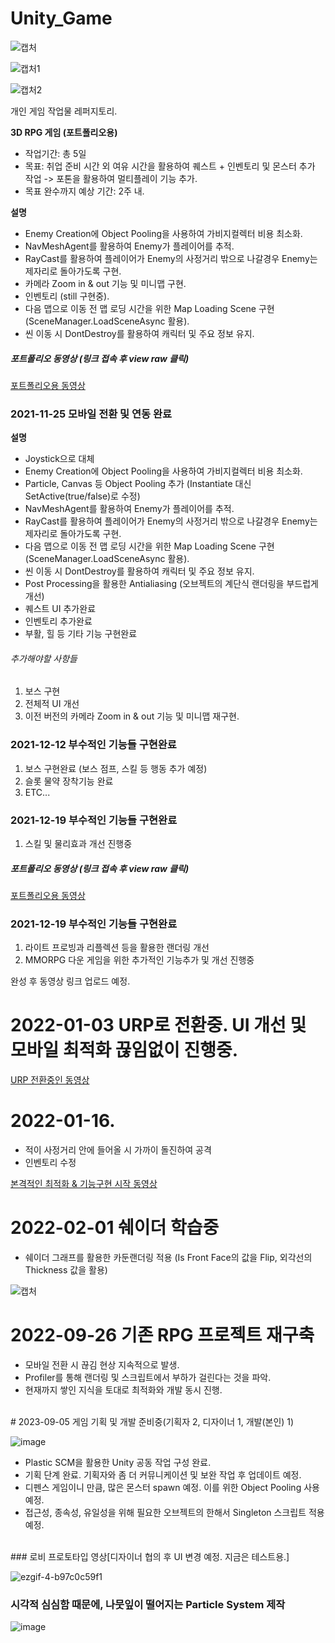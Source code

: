 # Unity_Game

![캡처](https://user-images.githubusercontent.com/92070358/146652568-a48bc0a8-3289-41b9-85b8-bd58d5381916.PNG)

![캡처1](https://user-images.githubusercontent.com/92070358/146652573-670c8cdc-2300-4fce-9059-0ce2e686a508.PNG)

![캡처2](https://user-images.githubusercontent.com/92070358/146652575-6bd83ce7-bb5d-43dc-89c4-7d1c3aa06737.PNG)

개인 게임 작업물 레퍼지토리.

**3D RPG 게임 (포트폴리오용)**
- 작업기간: 총 5일
- 목표: 취업 준비 시간 외 여유 시간을 활용하여 퀘스트 + 인벤토리 및 몬스터 추가 작업 -> 포톤을 활용하여 멀티플레이 기능 추가.
- 목표 완수까지 예상 기간: 2주 내.

 **설명**

- Enemy Creation에 Object Pooling을 사용하여 가비지컬렉터 비용 최소화.
- NavMeshAgent를 활용하여 Enemy가 플레이어를 추적.
- RayCast를 활용하여 플레이어가 Enemy의 사정거리 밖으로 나갈경우 Enemy는 제자리로 돌아가도록 구현.
- 카메라 Zoom in & out 기능 및 미니맵 구현.
- 인벤토리 (still 구현중).
- 다음 맵으로 이동 전 맵 로딩 시간을 위한 Map Loading Scene 구현 (SceneManager.LoadSceneAsync 활용).
- 씬 이동 시 DontDestroy를 활용하여 캐릭터 및 주요 정보 유지.

##### 포트폴리오 동영상 (링크 접속 후 view raw 클릭)

[포트폴리오용 동영상](https://github.com/syoo5953/Unity_Games/blob/main/%EC%9C%A0%EB%8B%88%ED%8B%B0%20%EB%8D%B0%EB%AA%A8%EB%B2%84%EC%A0%84%20%ED%85%8C%EC%8A%A4%ED%8A%B8%EC%9A%A9%20%EA%B2%8C%EC%9E%84%20%ED%94%8C%EB%A0%88%EC%9D%B4%EC%98%81%EC%83%81/%ED%8F%AC%ED%8A%B8%ED%8F%B4%EB%A6%AC%EC%98%A4%20%EC%A7%A7%EC%9D%80%20%EC%98%81%EC%83%81%20-%203D%20RPG%20%EA%B2%8C%EC%9E%84.mp4)


### 2021-11-25 모바일 전환 및 연동 완료

 **설명**
 
- Joystick으로 대체
- Enemy Creation에 Object Pooling을 사용하여 가비지컬렉터 비용 최소화.
- Particle, Canvas 등 Object Pooling 추가 (Instantiate 대신 SetActive(true/false)로 수정)
- NavMeshAgent를 활용하여 Enemy가 플레이어를 추적.
- RayCast를 활용하여 플레이어가 Enemy의 사정거리 밖으로 나갈경우 Enemy는 제자리로 돌아가도록 구현.
- 다음 맵으로 이동 전 맵 로딩 시간을 위한 Map Loading Scene 구현 (SceneManager.LoadSceneAsync 활용).
- 씬 이동 시 DontDestroy를 활용하여 캐릭터 및 주요 정보 유지.
- Post Processing을 활용한 Antialiasing (오브젝트의 계단식 랜더링을 부드럽게 개선)
- 퀘스트 UI 추가완료
- 인벤토리 추가완료
- 부활, 힐 등 기타 기능 구현완료

###### 추가해야할 사항들

1. 보스 구현
2. 전체적 UI 개선
3. 이전 버전의 카메라 Zoom in & out 기능 및 미니맵 재구현.

### 2021-12-12 부수적인 기능들 구현완료

1. 보스 구현완료 (보스 점프, 스킬 등 행동 추가 예정)
2. 슬롯 물약 장착기능 완료
3. ETC...

### 2021-12-19 부수적인 기능들 구현완료

1. 스킬 및 물리효과 개선 진행중

##### 포트폴리오 동영상 (링크 접속 후 view raw 클릭)

[포트폴리오용 동영상](https://github.com/syoo5953/Unity_Games/blob/main/%EC%9C%A0%EB%8B%88%ED%8B%B0%20%EB%8D%B0%EB%AA%A8%EB%B2%84%EC%A0%84%20%ED%85%8C%EC%8A%A4%ED%8A%B8%EC%9A%A9%20%EA%B2%8C%EC%9E%84%20%ED%94%8C%EB%A0%88%EC%9D%B4%EC%98%81%EC%83%81/(%EB%AA%A8%EB%B0%94%EC%9D%BC%20%EC%A0%84%ED%99%98)%20%ED%8F%AC%ED%8A%B8%ED%8F%B4%EB%A6%AC%EC%98%A4%20%EC%98%81%EC%83%81%20-%203D%20RPG%20%EA%B2%8C%EC%9E%84.mp4)
</br>
### 2021-12-19 부수적인 기능들 구현완료
1. 라이트 프로빙과 리플렉션 등을 활용한 랜더링 개선
2. MMORPG 다운 게임을 위한 추가적인 기능추가 및 개선 진행중

완성 후 동영상 링크 업로드 예정.
</br>
# 2022-01-03 URP로 전환중. UI 개선 및 모바일 최적화 끊임없이 진행중.
[URP 전환중인 동영상](https://github.com/syoo5953/Unity_Games/blob/main/%EC%9C%A0%EB%8B%88%ED%8B%B0%20%EB%8D%B0%EB%AA%A8%EB%B2%84%EC%A0%84%20%ED%85%8C%EC%8A%A4%ED%8A%B8%EC%9A%A9%20%EA%B2%8C%EC%9E%84%20%ED%94%8C%EB%A0%88%EC%9D%B4%EC%98%81%EC%83%81/%EB%AA%A8%EB%B0%94%EC%9D%BC%20RPG%20%EA%B2%8C%EC%9E%84.mp4)
</br>
# 2022-01-16.
- 적이 사정거리 안에 들어올 시 가까이 돌진하여 공격
- 인벤토리 수정

[본격적인 최적화 & 기능구현 시작 동영상](https://github.com/syoo5953/Unity_Games/blob/main/%EC%9C%A0%EB%8B%88%ED%8B%B0%20%EB%8D%B0%EB%AA%A8%EB%B2%84%EC%A0%84%20%ED%85%8C%EC%8A%A4%ED%8A%B8%EC%9A%A9%20%EA%B2%8C%EC%9E%84%20%ED%94%8C%EB%A0%88%EC%9D%B4%EC%98%81%EC%83%81/(%EB%AA%A8%EB%B0%94%EC%9D%BC%20%26%20URP%20%EC%A0%84%ED%99%98)%20%ED%8F%AC%ED%8A%B8%ED%8F%B4%EB%A6%AC%EC%98%A4%20%EC%98%81%EC%83%81%20-%203D%20RPG%20%EA%B2%8C%EC%9E%84.mp4)
</br>
# 2022-02-01 쉐이더 학습중
- 쉐이더 그래프를 활용한 카둔랜더링 적용 (Is Front Face의 값을 Flip, 외각선의 Thickness 값을 활용)

![캡처](https://user-images.githubusercontent.com/92070358/151821474-7350168a-cc8d-4463-8fc4-4a341aeb78eb.PNG)
</br>
# 2022-09-26 기존 RPG 프로젝트 재구축
- 모바일 전환 시 끊김 현상 지속적으로 발생.
- Profiler를 통해 랜더링 및 스크립트에서 부하가 걸린다는 것을 파악.
- 현재까지 쌓인 지식을 토대로 최적화와 개발 동시 진행.
</br>  
# 2023-09-05 게임 기획 및 개발 준비중(기획자 2, 디자이너 1, 개발(본인) 1)

![image](https://github.com/syoo5953/Unity_Games/assets/92070358/a3f49d6d-eeda-45e5-b671-a253b18b63f3)

- Plastic SCM을 활용한 Unity 공동 작업 구성 완료.
- 기획 단계 완료. 기획자와 좀 더 커뮤니케이션 및 보완 작업 후 업데이트 예정.
- 디펜스 게임이니 만큼, 많은 몬스터 spawn 예정. 이를 위한 Object Pooling 사용 예정.
- 접근성, 종속성, 유일성을 위해 필요한 오브젝트의 한해서 Singleton 스크립트 적용 예정.
</br>
### 로비 프로토타입 영상[디자이너 협의 후 UI 변경 예정. 지금은 테스트용.]

![ezgif-4-b97c0c59f1](https://github.com/syoo5953/Unity_Games/assets/92070358/c07da41b-12ab-4b9d-8951-2e2d1db1d6ee)
</br>
### 시각적 심심함 때문에, 나뭇잎이 떨어지는 Particle System 제작

![image](https://github.com/syoo5953/Unity_Games/assets/92070358/a4163d18-bbf6-4509-8761-b31496a69349)

